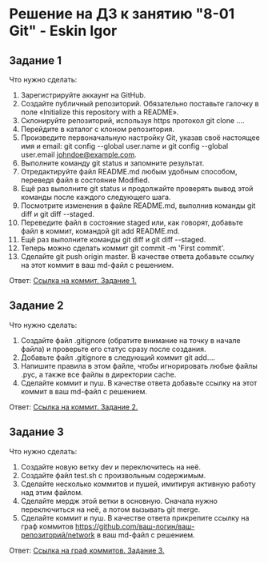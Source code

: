 # Решение на ДЗ к занятию "8-01 Git" - Eskin Igor
## Задание 1
Что нужно сделать:

1. Зарегистрируйте аккаунт на GitHub.
2. Создайте публичный репозиторий. Обязательно поставьте галочку в поле «Initialize this repository with a README».
3. Склонируйте репозиторий, используя https протокол git clone ....
4. Перейдите в каталог с клоном репозитория.
5. Произведите первоначальную настройку Git, указав своё настоящее имя и email: git config --global user.name и git config --global user.email johndoe@example.com.
6. Выполните команду git status и запомните результат.
7. Отредактируйте файл README.md любым удобным способом, переведя файл в состояние Modified.
8. Ещё раз выполните git status и продолжайте проверять вывод этой команды после каждого следующего шага.
9. Посмотрите изменения в файле README.md, выполнив команды git diff и git diff --staged.
10.  Переведите файл в состояние staged или, как говорят, добавьте файл в коммит, командой git add README.md.
11. Ещё раз выполните команды git diff и git diff --staged.
12. Теперь можно сделать коммит git commit -m 'First commit'.
13. Сделайте git push origin master.
В качестве ответа добавьте ссылку на этот коммит в ваш md-файл с решением.

Ответ: [Ссылка на коммит. Задание 1.](https://github.com/eskin-igor/netology-8-03-hw/commit/1d06c4bced038cae6206ff31f5205d6f5ee682a6)

## Задание 2
Что нужно сделать:

1. Создайте файл .gitignore (обратите внимание на точку в начале файла) и проверьте его статус сразу после создания.
2. Добавьте файл .gitignore в следующий коммит git add....
3. Напишите правила в этом файле, чтобы игнорировать любые файлы .pyc, а также все файлы в директории cache.
4. Сделайте коммит и пуш.
В качестве ответа добавьте ссылку на этот коммит в ваш md-файл с решением.

Ответ: [Ссылка на коммит. Задание 2.](https://github.com/eskin-igor/netology-8-03-hw/commit/3af650c79ea1b5f9ed77851a1f94bc508f041156)

## Задание 3
Что нужно сделать:

1. Создайте новую ветку dev и переключитесь на неё.
3. Создайте файл test.sh с произвольным содержимым.
4. Сделайте несколько коммитов и пушей, имитируя активную работу над этим файлом.
5. Сделайте мердж этой ветки в основную. Сначала нужно переключиться на неё, а потом вызывать git merge.
6. Сделайте коммит и пуш.
В качестве ответа прикрепите ссылку на граф коммитов https://github.com/ваш-логин/ваш-репозиторий/network в ваш md-файл с решением.

Ответ: [Ссылка на граф коммитов. Задание 3.](https://github.com/eskin-igor/netology-8-03-hw/network)
